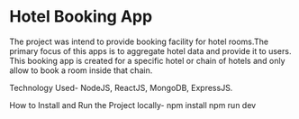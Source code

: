 # Hotel Booking App 

The project was intend to provide booking facility for hotel rooms.The primary focus of this apps is to aggregate hotel data and provide it to users. This booking app is created for a specific hotel or chain of hotels and only allow to book a room inside that chain.


Technology Used- NodeJS, ReactJS, MongoDB, ExpressJS.


How to Install and Run the Project locally-
npm install
npm run dev
